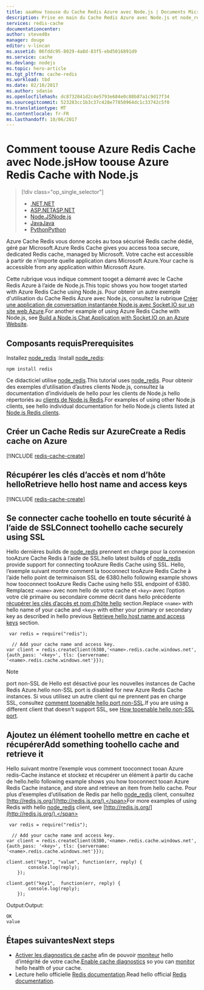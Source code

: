 ```yaml
---
title: aaaHow toouse du Cache Redis Azure avec Node.js | Documents Microsoft
description: Prise en main du Cache Redis Azure avec Node.js et node_redis
services: redis-cache
documentationcenter: 
author: steved0x
manager: douge
editor: v-lincan
ms.assetid: 06fddc95-8029-4a8d-83f5-ebd5016891d9
ms.service: cache
ms.devlang: nodejs
ms.topic: hero-article
ms.tgt_pltfrm: cache-redis
ms.workload: tbd
ms.date: 02/10/2017
ms.author: sdanie
ms.openlocfilehash: dc8732041d2c4e5793e684e0c80b87a1c9d17f34
ms.sourcegitcommit: 523283cc1b3c37c428e77850964dc1c33742c5f0
ms.translationtype: MT
ms.contentlocale: fr-FR
ms.lasthandoff: 10/06/2017
---
```

# <a name="how-toouse-azure-redis-cache-with-nodejs"></a><span data-ttu-id="75457-103">Comment toouse Azure Redis Cache avec Node.js</span><span class="sxs-lookup"><span data-stu-id="75457-103">How toouse Azure Redis Cache with Node.js</span></span>
> [!div class="op_single_selector"]
> * [<span data-ttu-id="75457-104">.NET</span><span class="sxs-lookup"><span data-stu-id="75457-104">.NET</span></span>](cache-dotnet-how-to-use-azure-redis-cache.md)
> * [<span data-ttu-id="75457-105">ASP.NET</span><span class="sxs-lookup"><span data-stu-id="75457-105">ASP.NET</span></span>](cache-web-app-howto.md)
> * [<span data-ttu-id="75457-106">Node.JS</span><span class="sxs-lookup"><span data-stu-id="75457-106">Node.js</span></span>](cache-nodejs-get-started.md)
> * [<span data-ttu-id="75457-107">Java</span><span class="sxs-lookup"><span data-stu-id="75457-107">Java</span></span>](cache-java-get-started.md)
> * [<span data-ttu-id="75457-108">Python</span><span class="sxs-lookup"><span data-stu-id="75457-108">Python</span></span>](cache-python-get-started.md)
> 
> 

<span data-ttu-id="75457-109">Azure Cache Redis vous donne accès au tooa sécurisé Redis cache dédié, géré par Microsoft.</span><span class="sxs-lookup"><span data-stu-id="75457-109">Azure Redis Cache gives you access tooa secure, dedicated Redis cache, managed by Microsoft.</span></span> <span data-ttu-id="75457-110">Votre cache est accessible à partir de n'importe quelle application dans Microsoft Azure.</span><span class="sxs-lookup"><span data-stu-id="75457-110">Your cache is accessible from any application within Microsoft Azure.</span></span>

<span data-ttu-id="75457-111">Cette rubrique vous indique comment tooget a démarré avec le Cache Redis Azure à l’aide de Node.js.</span><span class="sxs-lookup"><span data-stu-id="75457-111">This topic shows you how tooget started with Azure Redis Cache using Node.js.</span></span> <span data-ttu-id="75457-112">Pour obtenir un autre exemple d'utilisation du Cache Redis Azure avec Node.js, consultez la rubrique [Créer une application de conversation instantanée Node.js avec Socket.IO sur un site web Azure](../app-service-web/web-sites-nodejs-chat-app-socketio.md).</span><span class="sxs-lookup"><span data-stu-id="75457-112">For another example of using Azure Redis Cache with Node.js, see [Build a Node.js Chat Application with Socket.IO on an Azure Website](../app-service-web/web-sites-nodejs-chat-app-socketio.md).</span></span>

## <a name="prerequisites"></a><span data-ttu-id="75457-113">Composants requis</span><span class="sxs-lookup"><span data-stu-id="75457-113">Prerequisites</span></span>
<span data-ttu-id="75457-114">Installez [node_redis](https://github.com/mranney/node_redis) :</span><span class="sxs-lookup"><span data-stu-id="75457-114">Install [node_redis](https://github.com/mranney/node_redis):</span></span>

    npm install redis

<span data-ttu-id="75457-115">Ce didacticiel utilise [node_redis](https://github.com/mranney/node_redis).</span><span class="sxs-lookup"><span data-stu-id="75457-115">This tutorial uses [node_redis](https://github.com/mranney/node_redis).</span></span> <span data-ttu-id="75457-116">Pour obtenir des exemples d’utilisation d’autres clients Node.js, consultez la documentation d’individuels de hello pour les clients de Node.js hello répertoriés au [clients de Node.js Redis](http://redis.io/clients#nodejs).</span><span class="sxs-lookup"><span data-stu-id="75457-116">For examples of using other Node.js clients, see hello individual documentation for hello Node.js clients listed at [Node.js Redis clients](http://redis.io/clients#nodejs).</span></span>

## <a name="create-a-redis-cache-on-azure"></a><span data-ttu-id="75457-117">Créer un Cache Redis sur Azure</span><span class="sxs-lookup"><span data-stu-id="75457-117">Create a Redis cache on Azure</span></span>
[!INCLUDE [redis-cache-create](../../includes/redis-cache-create.md)]

## <a name="retrieve-hello-host-name-and-access-keys"></a><span data-ttu-id="75457-118">Récupérer les clés d’accès et nom d’hôte hello</span><span class="sxs-lookup"><span data-stu-id="75457-118">Retrieve hello host name and access keys</span></span>
[!INCLUDE [redis-cache-create](../../includes/redis-cache-access-keys.md)]

## <a name="connect-toohello-cache-securely-using-ssl"></a><span data-ttu-id="75457-119">Se connecter cache toohello en toute sécurité à l’aide de SSL</span><span class="sxs-lookup"><span data-stu-id="75457-119">Connect toohello cache securely using SSL</span></span>
<span data-ttu-id="75457-120">Hello dernières builds de [node_redis](https://github.com/mranney/node_redis) prennent en charge pour la connexion tooAzure Cache Redis à l’aide de SSL.</span><span class="sxs-lookup"><span data-stu-id="75457-120">hello latest builds of [node_redis](https://github.com/mranney/node_redis) provide support for connecting tooAzure Redis Cache using SSL.</span></span> <span data-ttu-id="75457-121">Hello, l’exemple suivant montre comment la tooconnect tooAzure Redis Cache à l’aide hello point de terminaison SSL de 6380.</span><span class="sxs-lookup"><span data-stu-id="75457-121">hello following example shows how tooconnect tooAzure Redis Cache using hello SSL endpoint of 6380.</span></span> <span data-ttu-id="75457-122">Remplacez `<name>` avec nom hello de votre cache et `<key>` avec l’option votre clé primaire ou secondaire comme décrit dans hello précédente [récupérer les clés d’accès et nom d’hôte hello](#retrieve-the-host-name-and-access-keys) section.</span><span class="sxs-lookup"><span data-stu-id="75457-122">Replace `<name>` with hello name of your cache and `<key>` with either your primary or secondary key as described in hello previous [Retrieve hello host name and access keys](#retrieve-the-host-name-and-access-keys) section.</span></span>

     var redis = require("redis");

      // Add your cache name and access key.
    var client = redis.createClient(6380,'<name>.redis.cache.windows.net', {auth_pass: '<key>', tls: {servername: '<name>.redis.cache.windows.net'}});

> [!NOTE]
> <span data-ttu-id="75457-123">port non-SSL de Hello est désactivé pour les nouvelles instances de Cache Redis Azure.</span><span class="sxs-lookup"><span data-stu-id="75457-123">hello non-SSL port is disabled for new Azure Redis Cache instances.</span></span> <span data-ttu-id="75457-124">Si vous utilisez un autre client qui ne prennent pas en charge SSL, consultez [comment tooenable hello port non-SSL](cache-configure.md#access-ports).</span><span class="sxs-lookup"><span data-stu-id="75457-124">If you are using a different client that doesn't support SSL, see [How tooenable hello non-SSL port](cache-configure.md#access-ports).</span></span>
> 
> 

## <a name="add-something-toohello-cache-and-retrieve-it"></a><span data-ttu-id="75457-125">Ajoutez un élément toohello mettre en cache et récupérer</span><span class="sxs-lookup"><span data-stu-id="75457-125">Add something toohello cache and retrieve it</span></span>
<span data-ttu-id="75457-126">Hello suivant montre l’exemple vous comment tooconnect tooan Azure redis-Cache instance et stockez et récupérer un élément à partir du cache de hello.</span><span class="sxs-lookup"><span data-stu-id="75457-126">hello following example shows you how tooconnect tooan Azure Redis Cache instance, and store and retrieve an item from hello cache.</span></span> <span data-ttu-id="75457-127">Pour plus d’exemples d’utilisation de Redis par hello [node_redis](https://github.com/mranney/node_redis) client, consultez [http://redis.js.org/](http://redis.js.org/).</span><span class="sxs-lookup"><span data-stu-id="75457-127">For more examples of using Redis with hello [node_redis](https://github.com/mranney/node_redis) client, see [http://redis.js.org/](http://redis.js.org/).</span></span>

     var redis = require("redis");

      // Add your cache name and access key.
    var client = redis.createClient(6380,'<name>.redis.cache.windows.net', {auth_pass: '<key>', tls: {servername: '<name>.redis.cache.windows.net'}});

    client.set("key1", "value", function(err, reply) {
            console.log(reply);
        });

    client.get("key1",  function(err, reply) {
            console.log(reply);
        });

<span data-ttu-id="75457-128">Output:</span><span class="sxs-lookup"><span data-stu-id="75457-128">Output:</span></span>

    OK
    value


## <a name="next-steps"></a><span data-ttu-id="75457-129">Étapes suivantes</span><span class="sxs-lookup"><span data-stu-id="75457-129">Next steps</span></span>
* <span data-ttu-id="75457-130">[Activer les diagnostics de cache](cache-how-to-monitor.md#enable-cache-diagnostics) afin de pouvoir [moniteur](cache-how-to-monitor.md) hello d’intégrité de votre cache.</span><span class="sxs-lookup"><span data-stu-id="75457-130">[Enable cache diagnostics](cache-how-to-monitor.md#enable-cache-diagnostics) so you can [monitor](cache-how-to-monitor.md) hello health of your cache.</span></span>
* <span data-ttu-id="75457-131">Lecture hello officielle [Redis documentation](http://redis.io/documentation).</span><span class="sxs-lookup"><span data-stu-id="75457-131">Read hello official [Redis documentation](http://redis.io/documentation).</span></span>

